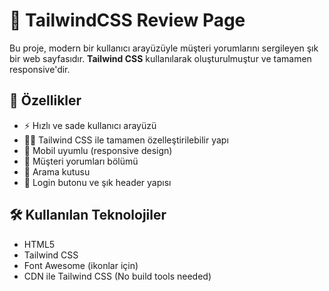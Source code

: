 # 🌟 TailwindCSS Review Page

Bu proje, modern bir kullanıcı arayüzüyle müşteri yorumlarını sergileyen şık bir web sayfasıdır. **Tailwind CSS** kullanılarak oluşturulmuştur ve tamamen responsive'dir.

## 🚀 Özellikler

- ⚡ Hızlı ve sade kullanıcı arayüzü
- 🧑‍💻 Tailwind CSS ile tamamen özelleştirilebilir yapı
- 📱 Mobil uyumlu (responsive design)
- 💬 Müşteri yorumları bölümü
- 🔎 Arama kutusu
- 👤 Login butonu ve şık header yapısı

## 🛠️ Kullanılan Teknolojiler

- HTML5
- Tailwind CSS
- Font Awesome (ikonlar için)
- CDN ile Tailwind CSS (No build tools needed)

